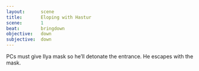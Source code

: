 ```yaml
---
layout:      scene
title:       Eloping with Hastur
scene:       1
beat:        bringdown
objective:   down
subjective:  down
---
```


PCs must give Ilya mask so he’ll detonate the entrance.
He escapes with the mask.














